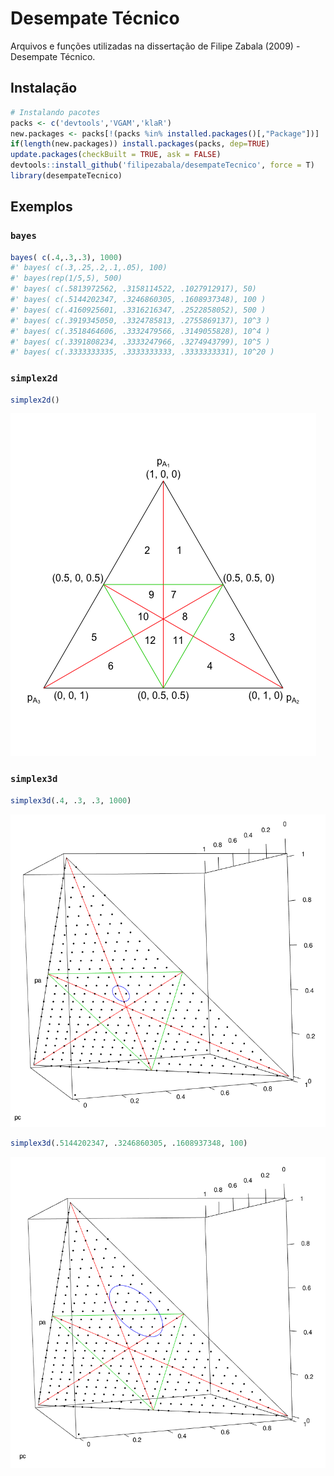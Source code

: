 # Desempate Técnico

Arquivos e funções utilizadas na dissertação de Filipe Zabala (2009) - Desempate Técnico.

## Instalação
```r
# Instalando pacotes
packs <- c('devtools','VGAM','klaR')
new.packages <- packs[!(packs %in% installed.packages()[,"Package"])]
if(length(new.packages)) install.packages(packs, dep=TRUE)
update.packages(checkBuilt = TRUE, ask = FALSE)
devtools::install_github('filipezabala/desempateTecnico', force = T)
library(desempateTecnico)
```

## Exemplos
### `bayes`
```r
bayes( c(.4,.3,.3), 1000)
#' bayes( c(.3,.25,.2,.1,.05), 100)
#' bayes(rep(1/5,5), 500)
#' bayes( c(.5813972562, .3158114522, .1027912917), 50)
#' bayes( c(.5144202347, .3246860305, .1608937348), 100 )
#' bayes( c(.4160925601, .3316216347, .2522858052), 500 )
#' bayes( c(.3919345050, .3324785813, .2755869137), 10^3 )
#' bayes( c(.3518464606, .3332479566, .3149055828), 10^4 )
#' bayes( c(.3391808234, .3333247966, .3274943799), 10^5 )
#' bayes( c(.3333333335, .3333333333, .3333333331), 10^20 )
```

### `simplex2d`
```r
simplex2d()
```
![](img/simplex2d.png)

### `simplex3d`
```r
simplex3d(.4, .3, .3, 1000)
```
![](img/simplex3d1000.png)
```r
simplex3d(.5144202347, .3246860305, .1608937348, 100)
```
![](img/simplex3d100.png)

